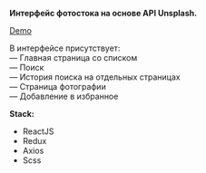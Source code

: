 <b>Интерфейс фотостока  на основе API Unsplash.</b><br />

[Demo](https://test-r-u.herokuapp.com/)<br />

В интерфейсе присутствует:<br />
— Главная страница со списком<br />
— Поиск<br />
— История поиска на отдельных страницах<br />
— Страница фотографии<br />
— Добавление в избранное

**Stack:**
* ReactJS
* Redux
* Axios
* Scss
